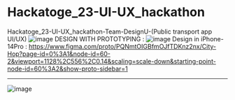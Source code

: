 # Hackatoge_23-UI-UX_hackathon
Hackatoge_23-UI-UX_hackathon-Team-DesignU-(Public transport app UI/UX)
![image](https://user-images.githubusercontent.com/82706959/232736304-aac03d74-688b-4ed0-a059-ab937405c418.png)
DESIGN WITH PROTOTYPING :
![image](https://user-images.githubusercontent.com/82706959/232736471-66f1ef9b-8d3f-47e3-a8cb-ad2663bf73ad.png)
Design in iPhone-14Pro :
https://www.figma.com/proto/PQNmtOIGBfmOJfTDKnz2nx/City-Hop?page-id=0%3A1&node-id=60-2&viewport=1128%2C556%2C0.14&scaling=scale-down&starting-point-node-id=60%3A2&show-proto-sidebar=1

-------------------------------------------------------------------------------------------
![image](https://user-images.githubusercontent.com/82706959/232736964-f8b57c02-50bc-4013-b149-e3fac5b436db.png)

